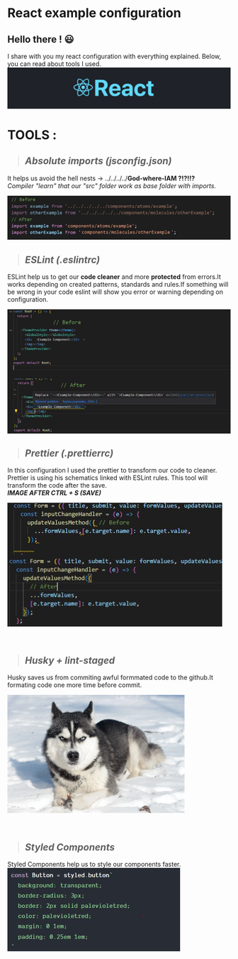 # **React example configuration**
##  Hello there ! 😃
I share with you my react configuration with everything explained. Below, you can read about tools I used.
![IMAGE](https://github.com/IWiercik/example-react-configuration/blob/gh-pages-images/images/react.jpg)
# **TOOLS :**
>## ***Absolute imports (jsconfig.json)***
It helps us avoid the hell nests -> ../../../../**God-where-IAM ?!?!!?**
</br>
*Compiler "learn" that our "src" folder work as base folder with imports.*  

![IMAGE](https://github.com/IWiercik/example-react-configuration/blob/gh-pages-images/images/nests.jpg)
</br>

>## ***ESLint (.eslintrc)***
ESLint help us to get our **code cleaner** and more **protected** from errors.It works depending on created patterns, standards and rules.If something will be wrong in your code eslint will show you error or warning depending on configuration.

![IMAGE](https://github.com/IWiercik/example-react-configuration/blob/gh-pages-images/images/eslint.JPG)
</br>

>## ***Prettier (.prettierrc)***

In this configuration I used the prettier to transform our code to cleaner. Prettier is using his schematics linked with ESLint rules. This tool will transform the code after the save.
</br>
***IMAGE AFTER CTRL + S (SAVE)***

![IMAGE](https://github.com/IWiercik/example-react-configuration/blob/gh-pages-images/images/prettier.JPG)

</br>

>## ***Husky + lint-staged***

Husky saves us from commiting awful formmated code to the github.It formating code one more time before commit.

![IMAGE](https://github.com/IWiercik/example-react-configuration/blob/gh-pages-images/images/husky.jpg)

</br>

>## ***Styled Components***

Styled Components help us to style our components faster.
</br>
![IMAGE](https://github.com/IWiercik/example-react-configuration/blob/gh-pages-images/images/styledcomponents.JPG)